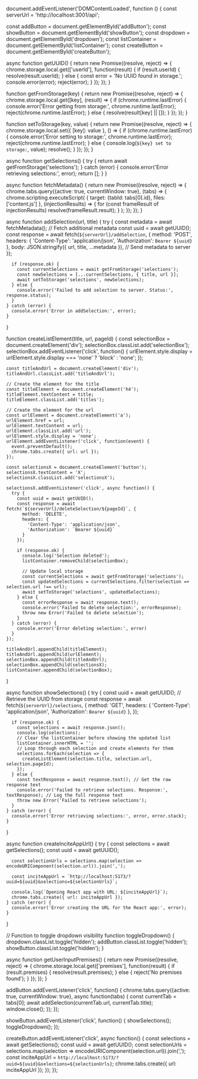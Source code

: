 document.addEventListener('DOMContentLoaded', function () {
  const serverUrl = 'http://localhost:3001/api';

  const addButton = document.getElementById('addButton');
  const showButton = document.getElementById('showButton');
  const dropdown = document.getElementById('dropdown');
  const listContainer = document.getElementById('listContainer');
  const createButton = document.getElementById('createButton');

  async function getUUID() {
    return new Promise((resolve, reject) => {
      chrome.storage.local.get(['userId'], function(result) {
        if (result.userId) {
          resolve(result.userId);
        } else {
          const error = 'No UUID found in storage.';
          console.error(error);
          reject(error);
        }
      }); 
    });
  }

  function getFromStorage(key) {
    return new Promise((resolve, reject) => {
      chrome.storage.local.get([key], (result) => {
        if (chrome.runtime.lastError) {
          console.error('Error getting from storage:', chrome.runtime.lastError);
          reject(chrome.runtime.lastError);
        } else {
          resolve(result[key] || []);
        }
      });
    });
  }

  function setToStorage(key, value) {
    return new Promise((resolve, reject) => {
      chrome.storage.local.set({ [key]: value }, () => {
        if (chrome.runtime.lastError) {
          console.error('Error setting to storage:', chrome.runtime.lastError);
          reject(chrome.runtime.lastError);
        } else {
          console.log(`${key} set to storage:`, value);
          resolve();
        }
      });
    });
  }

  async function getSelections() {
    try {
      return await getFromStorage('selections');
    } catch (error) {
      console.error('Error retrieving selections:', error);
      return [];
    }
  }

  async function fetchMetadata() {
    return new Promise((resolve, reject) => {
      chrome.tabs.query({active: true, currentWindow: true}, (tabs) => {
        chrome.scripting.executeScript(
          {
            target: {tabId: tabs[0].id},
            files: ['content.js']
          },
          (injectionResults) => {
            for (const frameResult of injectionResults)
              resolve(frameResult.result);
          }
        );
      });
    });
  }

  async function addSelection(url, title) {
    try {
      const metadata = await fetchMetadata(); // Fetch additional metadata
      const uuid = await getUUID();
      const response = await fetch(`${serverUrl}/addSelection`, {
        method: 'POST',
        headers: {
          'Content-Type': 'application/json',
          'Authorization': `Bearer ${uuid}`
        },
        body: JSON.stringify({ url, title, ...metadata }), // Send metadata to server
      });

      if (response.ok) {
        const currentSelections = await getFromStorage('selections');
        const newSelections = [...currentSelections, { title, url }];
        await setToStorage('selections', newSelections);
      } else {
        console.error('Failed to add selection to server. Status:', response.status);
      }
    } catch (error) {
      console.error('Error in addSelection:', error);
    }
  }
  
  function createListElement(title, url, pageId) {
    const selectionBox = document.createElement('div');
    selectionBox.classList.add('selectionBox');
    selectionBox.addEventListener('click', function() {
      urlElement.style.display = urlElement.style.display === 'none' ? 'block' : 'none';
    });
    
    const titleAndUrl = document.createElement('div');
    titleAndUrl.classList.add('titleAndUrl');

    // Create the element for the title
    const titleElement = document.createElement('h4');
    titleElement.textContent = title;
    titleElement.classList.add('titles');

    // Create the element for the url
    const urlElement = document.createElement('a');
    urlElement.href = url;
    urlElement.textContent = url;
    urlElement.classList.add('url');
    urlElement.style.display = 'none';
    urlElement.addEventListener('click', function(event) {
      event.preventDefault();
      chrome.tabs.create({ url: url });
    });

    const selectionsX = document.createElement('button');
    selectionsX.textContent = 'X';
    selectionsX.classList.add('selectionsX');

    selectionsX.addEventListener('click', async function() {
      try {
        const uuid = await getUUID();
        const response = await fetch(`${serverUrl}/deleteSelection/${pageId}`, {
          method: 'DELETE',
          headers: {
            'Content-Type': 'application/json',
            'Authorization': `Bearer ${uuid}`
          }
        });
    
        if (response.ok) {
          console.log('Selection deleted');
          listContainer.removeChild(selectionBox); 
          
          // Update local storage
          const currentSelections = await getFromStorage('selections');
          const updatedSelections = currentSelections.filter(selection => selection.url !== url);
          await setToStorage('selections', updatedSelections);
        } else {
          const errorResponse = await response.text();
          console.error('Failed to delete selection:', errorResponse);
          throw new Error('Failed to delete selection');
        }
      } catch (error) {
        console.error('Error deleting selection:', error)
      }
    });

    titleAndUrl.appendChild(titleElement);
    titleAndUrl.appendChild(urlElement);
    selectionBox.appendChild(titleAndUrl);
    selectionBox.appendChild(selectionsX);
    listContainer.appendChild(selectionBox);
  }


  async function showSelections() {
    try {
      const uuid = await getUUID(); // Retrieve the UUID from storage
      const response = await fetch(`${serverUrl}/selections`, {
        method: 'GET',
        headers: {
          'Content-Type': 'application/json',
          'Authorization': `Bearer ${uuid}`
        },
      });
  
      if (response.ok) {
        const selections = await response.json();
        console.log(selections);
        // Clear the listContainer before showing the updated list
        listContainer.innerHTML = '';
        // Loop through each selection and create elements for them
        selections.forEach(selection => {
          createListElement(selection.title, selection.url, selection.pageId);
        });
      } else {
        const textResponse = await response.text(); // Get the raw response text
        console.error('Failed to retrieve selections. Response:', textResponse); // Log the full response text
        throw new Error('Failed to retrieve selections');
      }
    } catch (error) {
      console.error('Error retrieving selections:', error, error.stack);
    }
  }
  
  async function createInciteAppUrl() {
    try {
      const selections = await getSelections();
      const uuid = await getUUID();
  
      const selectionUrls = selections.map(selection => encodeURIComponent(selection.url)).join(',');
  
      const inciteAppUrl = `http://localhost:5173/?uuid=${uuid}&selections=${selectionUrls}`;
  
      console.log(`Opening React app with URL: ${inciteAppUrl}`);
      chrome.tabs.create({ url: inciteAppUrl });
    } catch (error) {
      console.error('Error creating the URL for the React app:', error);
    }
  }

  // Function to toggle dropdown visibility
  function toggleDropdown() {
    dropdown.classList.toggle('hidden');
    addButton.classList.toggle('hidden');
    showButton.classList.toggle('hidden');
  }

  async function getUserInputPremises() {
    return new Promise((resolve, reject) => {
      chrome.storage.local.get(['premises'], function(result) {
        if (result.premises) {
          resolve(result.premises);
        } else {
          reject('No premises found');
        }
      });
    });
  }  

  addButton.addEventListener('click', function() {
    chrome.tabs.query({active: true, currentWindow: true}, async function(tabs) {
      const currentTab = tabs[0];
      await addSelection(currentTab.url, currentTab.title);
      window.close();
    });
  });

  showButton.addEventListener('click', function() {
    showSelections();
    toggleDropdown();
  });
  
  createButton.addEventListener('click', async function() {
    const selections = await getSelections();
    const uuid = await getUUID();
    const selectionUrls = selections.map(selection => encodeURIComponent(selection.url)).join(',');
    const inciteAppUrl = `http://localhost:5173/?uuid=${uuid}&selections=${selectionUrls}`;
    chrome.tabs.create({ url: inciteAppUrl });
  });
});